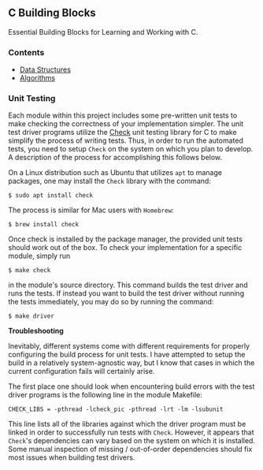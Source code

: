 ## C Building Blocks

Essential Building Blocks for Learning and Working with C.

### Contents

- [Data Structures](./data-structures)
- [Algorithms](./algorithms)

### Unit Testing

Each module within this project includes some pre-written unit tests to make checking the correctness of your implementation simpler. The unit test driver programs utilize the [Check](https://libcheck.github.io/check/index.html) unit testing library for C to make simplify the process of writing tests. Thus, in order to run the automated tests, you need to setup `Check` on the system on which you plan to develop. A description of the process for accomplishing this follows below.

On a Linux distribution such as Ubuntu that utilizes `apt` to manage packages, one may install the `Check` library with the command:

```
$ sudo apt install check
```

The process is similar for Mac users with `Homebrew`:

```
$ brew install check
```

Once check is installed by the package manager, the provided unit tests should work out of the box. To check your implementation for a specific module, simply run

```
$ make check
```

in the module's source directory. This command builds the test driver and runs the tests. If instead you want to build the test driver without running the tests immediately, you may do so by running the command:

```
$ make driver
```

**Troubleshooting**

Inevitably, different systems come with different requirements for properly configuring the build process for unit tests. I have attempted to setup the build in a relatively system-agnostic way, but I know that cases in which the current configuration fails will certainly arise. 

The first place one should look when encountering build errors with the test driver programs is the following line in the module Makefile:

```
CHECK_LIBS = -pthread -lcheck_pic -pthread -lrt -lm -lsubunit
```

This line lists all of the libraries against which the driver program must be linked in order to successfully run tests with `Check`. However, it appears that `Check`'s dependencies can vary based on the system on which it is installed. Some manual inspection of missing / out-of-order dependencies should fix most issues when building test drivers.
